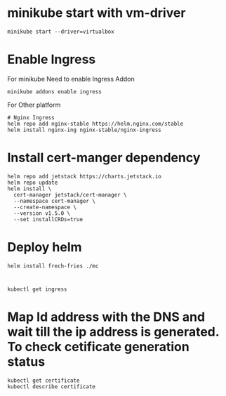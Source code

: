 # minikube start with vm-driver

```shell
minikube start --driver=virtualbox
```

# Enable Ingress

For minikube Need to enable Ingress Addon 
```shell
minikube addons enable ingress
```

For Other platform
```shell
# Nginx Ingress
helm repo add nginx-stable https://helm.nginx.com/stable
helm install nginx-ing nginx-stable/nginx-ingress
```

# Install cert-manger dependency

```shell
helm repo add jetstack https://charts.jetstack.io
helm repo update
helm install \
  cert-manager jetstack/cert-manager \
  --namespace cert-manager \
  --create-namespace \
  --version v1.5.0 \
  --set installCRDs=true
```



# Deploy helm 

```shell
helm install frech-fries ./mc
```

#
```shell
kubectl get ingress
```

# Map Id address with the DNS and wait till the ip address is generated. To check cetificate generation status 

```shell
kubectl get certificate
kubectl describe certificate
```





